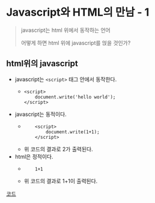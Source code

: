 # Javascript와 HTML의 만남 - 1

> javascript는 html 위에서 동작하는 언어
>
> 어떻게 하면 html 위에 javascript를 얹을 것인가?



## html위의 javascript

- javascript는 `<script>` 태그 안에서 동작한다.
    -   ```
        <script>
            document.write('hello world');
        </script>
        ```
- javascript는 동적이다.
    -   ```
            <script>
                document.write(1+1);
            </script>
        ```
    - 위 코드의 결과로 2가 출력된다.
- html은 정적이다.
    -   ```
            1+1
        ```
    - 위 코드의 결과로 1+1이 출력된다.



[코드](/ex1.html)
